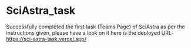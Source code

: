 # SciAstra_task

Successfully completed the first task (Teams Page) of SciAstra as per the instructions given, please have a look on it here is the deployed URL-
https://sci-astra-task.vercel.app/
